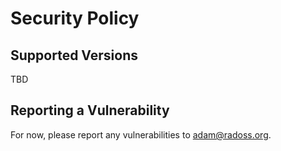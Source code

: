 # Security Policy

## Supported Versions
TBD

## Reporting a Vulnerability

For now, please report any vulnerabilities to adam@radoss.org. 
